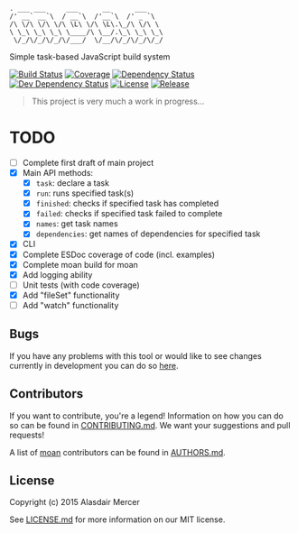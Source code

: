 ```
. ___ ___     ___      __      ___
/' __` __`\  / __`\  /'__`\  /' _ `\
/\ \/\ \/\ \/\ \L\ \/\ \L\.\_/\ \/\ \
\ \_\ \_\ \_\ \____/\ \__/.\_\ \_\ \_\
 \/_/\/_/\/_/\/___/  \/__/\/_/\/_/\/_/
```

Simple task-based JavaScript build system

[![Build Status](https://img.shields.io/travis/neocotic/moan/develop.svg?style=flat-square)](https://travis-ci.org/neocotic/moan)
[![Coverage](https://img.shields.io/coveralls/neocotic/moan/develop.svg?style=flat-square)](https://coveralls.io/github/neocotic/moan)
[![Dependency Status](https://img.shields.io/david/neocotic/moan.svg?style=flat-square)](https://david-dm.org/neocotic/moan)
[![Dev Dependency Status](https://img.shields.io/david/dev/neocotic/moan.svg?style=flat-square)](https://david-dm.org/neocotic/moan#info=devDependencies)
[![License](https://img.shields.io/npm/l/moan.svg?style=flat-square)](https://github.com/neocotic/moan/blob/master/LICENSE.md)
[![Release](https://img.shields.io/npm/v/moan.svg?style=flat-square)](https://www.npmjs.com/package/moan)

> This project is very much a work in progress...

# TODO

- [ ] Complete first draft of main project
- [x] Main API methods:
  - [x] `task`: declare a task
  - [x] `run`: runs specified task(s)
  - [x] `finished`: checks if specified task has completed
  - [x] `failed`: checks if specified task failed to complete
  - [x] `names`: get task names
  - [x] `dependencies`: get names of dependencies for specified task
- [x] CLI
- [x] Complete ESDoc coverage of code (incl. examples)
- [x] Complete moan build for moan
- [x] Add logging ability
- [ ] Unit tests (with code coverage)
- [x] Add "fileSet" functionality
- [ ] Add "watch" functionality

## Bugs

If you have any problems with this tool or would like to see changes currently in development you can do so
[here](https://github.com/neocotic/moan/issues).

## Contributors

If you want to contribute, you're a legend! Information on how you can do so can be found in
[CONTRIBUTING.md](https://github.com/neocotic/moan/blob/master/CONTRIBUTING.md). We want your suggestions and pull
requests!

A list of [moan](https://github.com/neocotic/moan) contributors can be found in
[AUTHORS.md](https://github.com/neocotic/moan/blob/master/AUTHORS.md).

## License

Copyright (c) 2015 Alasdair Mercer

See [LICENSE.md](https://github.com/neocotic/moan/blob/master/LICENSE.md) for more information on our MIT license.